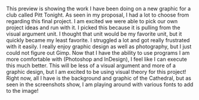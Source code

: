 This preview is showing the work I have been doing on a new graphic for a club called Pitt Tonight. As seen in my proposal, 
I had a lot to choose from regarding this final project. I am excited we were able to pick our own project ideas and run with 
it. I picked this because it is pulling from the visual argument unit. I thought that unit would be my favorite unit, but 
it quickly became my least favorite. I struggled a lot and got really frustrated with it easily. I really enjoy graphic design 
as well as photography, but I just could not figure out Gimp. Now that I have the ability to use programs I am more comfortable 
with (Photoshop and InDesign), I feel like I can execute this much better. This will be less of a visual argument and more of 
a graphic design, but I am excited to be using visual theory for this project! Right now, all I have is the background and 
graphic of the Cathedral, but as seen in the screenshots show, I am playing around with various fonts to add to the image!
